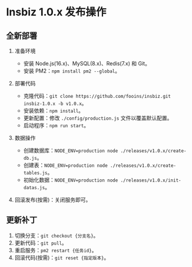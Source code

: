 # Insbiz 1.0.x 发布操作

## 全新部署

1. 准备环境

   - 安装 Node.js(16.x)、MySQL(8.x)、Redis(7.x) 和 Git。
   - 安装 PM2：`npm install pm2 --global`。

2. 部署代码

   - 克隆代码：`git clone https://github.com/fooins/insbiz.git insbiz-1.0.x -b v1.0.x`。
   - 安装依赖：`npm install`。
   - 更新配置：修改 `./config/production.js` 文件以覆盖默认配置。
   - 启动程序：`npm run start`。

3. 数据操作

   - 创建数据库：`NODE_ENV=production node ./releases/v1.0.x/create-db.js`。
   - 创建表：`NODE_ENV=production node ./releases/v1.0.x/create-tables.js`。
   - 初始化数据：`NODE_ENV=production node ./releases/v1.0.x/init-datas.js`。

4. 回滚发布(按需)：关闭服务即可。

## 更新补丁

1. 切换分支：`git checkout {分支名}`。
2. 更新代码：`git pull`。
3. 重启服务：`pm2 restart {任务id}`。
4. 回滚代码(按需)：`git reset {指定版本}`。
